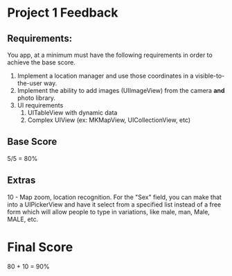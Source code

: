 # Project 1 Feedback



## Requirements:

You app, at a minimum must have the following requirements in order to achieve the base score.

1. Implement a location manager and use those coordinates in a visible-to-the-user way.
2. Implement the ability to add images (UIImageView) from the camera **and** photo library.
3. UI requirements
   1. UITableView with dynamic data
   2. Complex UIView (ex: MKMapView, UICollectionView, etc)



## Base Score

5/5 = 80%



## Extras

10 - Map zoom, location recognition. For the "Sex" field, you can make that into a UIPickerView and have it select from a specified list instead of a free form which will allow people to type in variations, like male, man, Male, MALE, etc.



# Final Score

80 + 10 = 90%